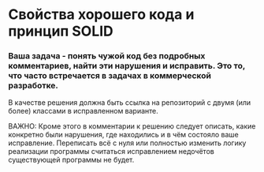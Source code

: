 # Свойства хорошего кода и принцип SOLID

### Ваша задача - понять чужой код без подробных комментариев, найти эти нарушения и исправить. Это то, что часто встречается в задачах в коммерческой разработке.

В качестве решения должна быть ссылка на репозиторий с двумя (или более) классами в исправленном варианте.

ВАЖНО: Кроме этого в комментарии к решению следует описать, какие конкретно были нарушения, где находились и в чём состояло ваше исправление. Переписать всё с нуля или полностью изменить логику реализации программы считаться исправлением недочётов существующей программы не будет.